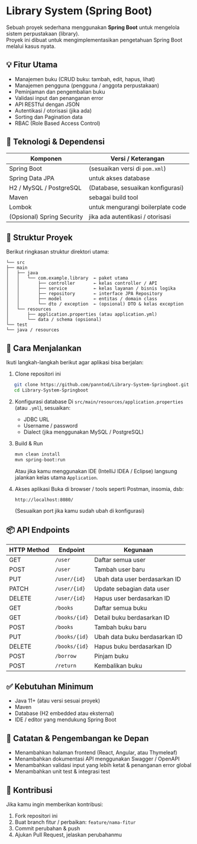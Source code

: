 # Library System (Spring Boot)

Sebuah proyek sederhana menggunakan **Spring Boot** untuk mengelola sistem perpustakaan (library).  
Proyek ini dibuat untuk mengimplementasikan pengetahuan Spring Boot melalui kasus nyata.

## 💡 Fitur Utama

- Manajemen buku (CRUD buku: tambah, edit, hapus, lihat)  
- Manajemen pengguna (pengguna / anggota perpustakaan)  
- Peminjaman dan pengembalian buku  
- Validasi input dan penanganan error  
- API RESTful dengan JSON  
- Autentikasi / otorisasi (jika ada)
- Sorting dan Pagination data
- RBAC (Role Based Access Control)

## 🧰 Teknologi & Dependensi

| Komponen | Versi / Keterangan |
|---------|---------------------|
| Spring Boot | (sesuaikan versi di `pom.xml`) |
| Spring Data JPA | untuk akses database |
| H2 / MySQL / PostgreSQL | (Database, sesuaikan konfigurasi) |
| Maven | sebagai build tool |
| Lombok | untuk mengurangi boilerplate code |
| (Opsional) Spring Security | jika ada autentikasi / otorisasi |

## 🧩 Struktur Proyek

Berikut ringkasan struktur direktori utama:

```
└── src
├── main
│   ├── java
│   │   └── com.example.library  ← paket utama
│   │       ├── controller       ← kelas controller / API
│   │       ├── service          ← kelas layanan / bisnis logika
│   │       ├── repository       ← interface JPA Repository
│   │       ├── model            ← entitas / domain class
│   │       └── dto / exception  ← (opsional) DTO & kelas exception
│   └── resources
│       ├── application.properties (atau application.yml)
│       └── data / schema (opsional)
└── test
└── java / resources

````

## 🚀 Cara Menjalankan

Ikuti langkah-langkah berikut agar aplikasi bisa berjalan:

1. Clone repositori ini  
```bash
   git clone https://github.com/panntod/Library-System-Springboot.git
   cd Library-System-Springboot
```

2. Konfigurasi database
   Di `src/main/resources/application.properties` (atau `.yml`), sesuaikan:

   * JDBC URL
   * Username / password
   * Dialect (jika menggunakan MySQL / PostgreSQL)

3. Build & Run

   ```bash
   mvn clean install
   mvn spring-boot:run
   ```

   Atau jika kamu menggunakan IDE (IntelliJ IDEA / Eclipse) langsung jalankan kelas utama `Application`.

4. Akses aplikasi
   Buka di browser / tools seperti Postman, insomia, dsb:

   ```
   http://localhost:8080/
   ```

   (Sesuaikan port jika kamu sudah ubah di konfigurasi)

## 📦 API Endpoints

| HTTP Method | Endpoint        | Kegunaan                        |
|-------------|-----------------|---------------------------------|
| GET         | `/user`         | Daftar semua user               |
| POST        | `/user`         | Tambah user baru                |
| PUT         | `/user/{id}`    | Ubah data user berdasarkan ID   |
| PATCH       | `/user/{id}`    | Update sebagian data user       |
| DELETE      | `/user/{id}`    | Hapus user berdasarkan ID       |
| GET         | `/books`        | Daftar semua buku               |
| GET         | `/books/{id}`   | Detail buku berdasarkan ID      |
| POST        | `/books`        | Tambah buku baru                |
| PUT         | `/books/{id}`   | Ubah data buku berdasarkan ID   |
| DELETE      | `/books/{id}`   | Hapus buku berdasarkan ID       |
| POST        | `/borrow`       | Pinjam buku                     |
| POST        | `/return`       | Kembalikan buku                 |

## ✅ Kebutuhan Minimum

* Java 11+ (atau versi sesuai proyek)
* Maven
* Database (H2 embedded atau eksternal)
* IDE / editor yang mendukung Spring Boot

## 🚧 Catatan & Pengembangan ke Depan

* Menambahkan halaman frontend (React, Angular, atau Thymeleaf)
* Menambahkan dokumentasi API menggunakan Swagger / OpenAPI
* Menambahkan validasi input yang lebih ketat & penanganan error global
* Menambahkan unit test & integrasi test

## 💬 Kontribusi

Jika kamu ingin memberikan kontribusi:

1. Fork repositori ini
2. Buat branch fitur / perbaikan: `feature/nama-fitur`
3. Commit perubahan & push
4. Ajukan Pull Request, jelaskan perubahanmu
